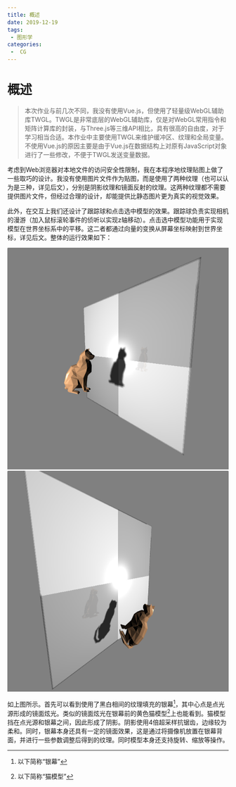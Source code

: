 ```yaml
---
title: 概述
date: 2019-12-19
tags:
 - 图形学
categories:
 -  CG
---
```



# 概述

> 本次作业与前几次不同，我没有使用Vue.js，但使用了轻量级WebGL辅助库TWGL。TWGL是非常底层的WebGL辅助库，仅是对WebGL常用指令和矩阵计算库的封装，与Three.js等三维API相比，具有很高的自由度，对于学习相当合适。本作业中主要使用TWGL来维护缓冲区、纹理和全局变量。不使用Vue.js的原因主要是由于Vue.js在数据结构上对原有JavaScript对象进行了一些修改，不便于TWGL发送变量数据。

考虑到Web浏览器对本地文件的访问安全性限制，我在本程序地纹理贴图上做了一些取巧的设计。我没有使用图片文件作为贴图，而是使用了两种纹理（也可以认为是三种，详见后文），分别是阴影纹理和镜面反射的纹理。这两种纹理都不需要提供图片文件，但经过合理的设计，却能提供比静态图片更为真实的视觉效果。

此外，在交互上我们还设计了跟踪球和点击选中模型的效果。跟踪球负责实现相机的漫游（加入鼠标滚轮事件的侦听以实现z轴移动）。点击选中模型功能用于实现模型在世界坐标系中的平移。这二者都通过向量的变换从屏幕坐标映射到世界坐标，详见后文。整体的运行效果如下：

![图片包含 画廊  描述已自动生成](./images/result_1.png)![img](./images/result2.png)

如上图所示。首先可以看到使用了黑白相间的纹理填充的银幕[^1]，其中心点是点光源形成的镜面炫光。类似的镜面炫光在银幕前的黄色猫模型[^2]上也能看到。猫模型挡在点光源和银幕之间，因此形成了阴影。阴影使用4倍超采样抗锯齿，边缘较为柔和。同时，银幕本身还具有一定的镜面效果，这是通过将摄像机放置在银幕背面，并进行一些参数调整后得到的纹理。同时模型本身还支持旋转、缩放等操作。


[^1]: 以下简称“银幕”

[^2]: 以下简称“猫模型”